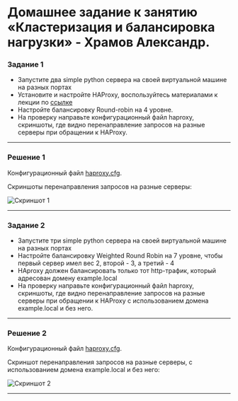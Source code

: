 # Домашнее задание к занятию «Кластеризация и балансировка нагрузки» - Храмов Александр.

### Задание 1
- Запустите два simple python сервера на своей виртуальной машине на разных портах
- Установите и настройте HAProxy, воспользуйтесь материалами к лекции по [ссылке](https://github.com/netology-code/sflt-homeworks/tree/main/2)
- Настройте балансировку Round-robin на 4 уровне.
- На проверку направьте конфигурационный файл haproxy, скриншоты, где видно перенаправление запросов на разные серверы при обращении к HAProxy.

---
 
### Решение 1
Конфигурационный файл [haproxy.cfg](files/1/haproxy.cfg).
  
Cкриншоты перенаправления запросов на разные серверы:
  
![Скриншот 1](img/1_1.png)

---
 
### Задание 2
- Запустите три simple python сервера на своей виртуальной машине на разных портах
- Настройте балансировку Weighted Round Robin на 7 уровне, чтобы первый сервер имел вес 2, второй - 3, а третий - 4
- HAproxy должен балансировать только тот http-трафик, который адресован домену example.local
- На проверку направьте конфигурационный файл haproxy, скриншоты, где видно перенаправление запросов на разные серверы при обращении к HAProxy c использованием домена example.local и без него.

---

### Решение 2
Конфигурационный файл [haproxy.cfg](files/2/haproxy.cfg).
  
Cкриншот перенаправления запросов на разные серверы, c использованием домена example.local и без него:
  
![Скриншот 2](img/2_1.png)
  

---
